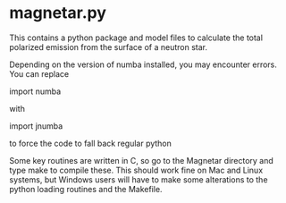 # magnetar.py

This contains a python package and model files to calculate the total polarized emission from the surface of a neutron star.

Depending on the version of numba installed, you may encounter errors.  You can replace 

  import numba
  
with

  import jnumba
  
to force the code to fall back regular python

Some key routines are written in C, so go to the Magnetar directory and type make to compile these.  This should work fine on
Mac and Linux systems, but Windows users will have to make some alterations to the python loading routines and the Makefile.
